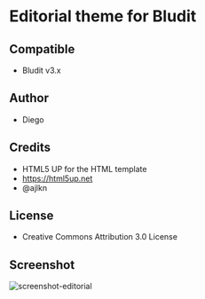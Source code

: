 # Editorial theme for Bludit

## Compatible
- Bludit v3.x

## Author
- Diego

## Credits
- HTML5 UP for the HTML template
- https://html5up.net
- @ajlkn

## License
- Creative Commons Attribution 3.0 License

## Screenshot
![screenshot-editorial](https://raw.githubusercontent.com/bludit-themes/editorial/master/screenshot.png)
